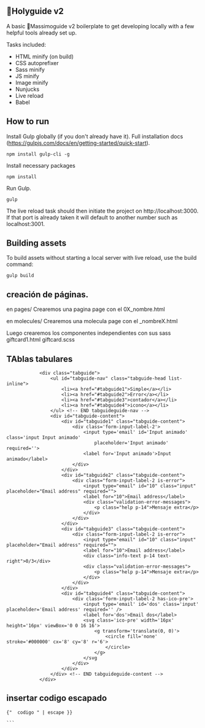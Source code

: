 ## 🥤Holyguide v2

A basic 🥤Massimoguide v2 boilerplate to get developing locally with a few helpful tools already set up.

Tasks included:

- HTML minify (on build)
- CSS autoprefixer
- Sass minify
- JS minify
- Image minify
- Nunjucks
- Live reload
- Babel

## How to run
Install Gulp globally (if you don't already have it). Full installation docs (https://gulpjs.com/docs/en/getting-started/quick-start).

    npm install gulp-cli -g
Install necessary packages

    npm install
Run Gulp.

    gulp

The live reload task should then initiate the project on http://localhost:3000. If that port is already taken it will default to another number such as localhost:3001.

## Building assets

To build assets without starting a local server with live reload, use the build command:

    gulp build


## creación de páginas.

en pages/
Crearemos una pagina page con el 0X_nombre.html

en molecules/
Crearemos una molecula page con el _nombreX.html

Luego crearemos los componentes independientes con sus sass
giftcard1.html
giftcard.scss


## TAblas tabulares


```
            <div class="tabguide">
                <ul id="tabguide-nav" class="tabguide-head list-inline">
                    <li><a href="#tabguide1">Simple</a></li>
                    <li><a href="#tabguide2">Error</a></li>
                    <li><a href="#tabguide3">contador</a></li>
                    <li><a href="#tabguide4">icono</a></li>
                </ul> <!-- END tabguideguide-nav -->
                <div id="tabguide-content">
                    <div id="tabguide1" class="tabguide-content">
                        <div class='form-input-label-2'>
                            <input type='email' id='Input animado' class='input Input animado'
                                placeholder='Input animado' required=''>
                            <label for='Input animado'>Input animado</label>
                        </div>
                    </div>
                    <div id="tabguide2" class="tabguide-content">
                        <div class="form-input-label-2 is-error">
                            <input type="email" id="10" class="input" placeholder="Email address" required="">
                            <label for="10">Email address</label>
                            <div class="validation-error-messages">
                                <p class="help p-14">Mensaje extra</p>
                            </div>
                        </div>
                    </div>
                    <div id="tabguide3" class="tabguide-content">
                        <div class="form-input-label-2 is-error">
                            <input type="email" id="10" class="input" placeholder="Email address" required="">
                            <label for="10">Email address</label>
                            <div class="info-text p-14 text-right">0/3</div>
                            <div class="validation-error-messages">
                                <p class="help p-14">Mensaje extra</p>
                            </div>
                        </div>
                    </div>
                    <div id="tabguide4" class="tabguide-content">
                        <div class='form-input-label-2 has-ico-pre'>
                            <input type='email' id='dos' class='input' placeholder='Email address' required='' />
                            <label for='dos'>Email dos</label>
                            <svg class='ico-pre' width='16px' height='16px' viewBox='0 0 16 16'>
                                <g transform='translate(0, 0)'>
                                    <circle fill='none' stroke='#000000' cx='8' cy='8' r='6'>
                                    </circle>
                                </g>
                            </svg
                        </div>
                    </div>
                </div> <!-- END tabguideguide-content -->
            </div> 
```



## insertar codigo escapado

````
{"  codigo " | escape }}

```
